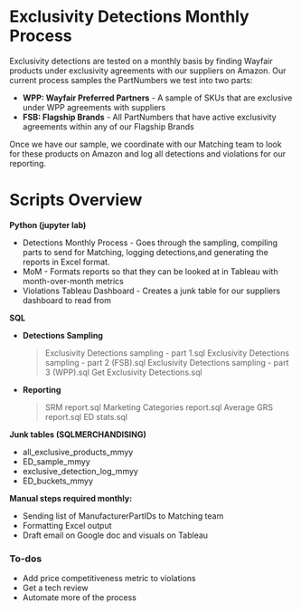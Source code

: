 # Exclusivity Detections Monthly Process


Exclusivity detections are tested on a monthly basis by finding Wayfair products under exclusivity agreements with our suppliers on Amazon. Our current process samples the PartNumbers we test into two parts:

  - **WPP: Wayfair Preferred Partners** - A sample of SKUs that are exclusive under WPP agreements with suppliers
  - **FSB: Flagship Brands** - All PartNumbers that have active exclusivity agreements within any of our Flagship Brands

Once we have our sample, we coordinate with our Matching team to look for these products on Amazon and log all detections and violations for our reporting.

# Scripts Overview
**Python (jupyter lab)**
  - Detections Monthly Process - Goes through the sampling, compiling parts to send for Matching, logging detections,and generating the reports in Excel format.
  - MoM - Formats reports so that they can be looked at in Tableau with month-over-month metrics
  - Violations Tableau Dashboard - Creates a junk table for our suppliers dashboard to read from

**SQL**
 - **Detections Sampling**
     > Exclusivity Detections sampling - part 1.sql
     > Exclusivity Detections sampling - part 2 (FSB).sql
     > Exclusivity Detections sampling - part 3 (WPP).sql
     > Get Exclusivity Detections.sql 
 - **Reporting**
    > SRM report.sql
    > Marketing Categories report.sql
    > Average GRS report.sql
    > ED stats.sql

**Junk tables (SQLMERCHANDISING)**
 - all_exclusive_products_mmyy
 - ED_sample_mmyy
 - exclusive_detection_log_mmyy
 - ED_buckets_mmyy
 
**Manual steps required monthly:**
  - Sending list of ManufacturerPartIDs to Matching team
  - Formatting Excel output
  - Draft email on Google doc and visuals on Tableau

### To-dos

 - Add price competitiveness metric to violations
 - Get a tech review
 - Automate more of the process



